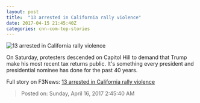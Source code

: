 ```yaml
---
layout: post
title:  "13 arrested in California rally violence"
date: 2017-04-15 21:45:40Z
categories: cnn-com-top-stories
---
```


![13 arrested in California rally violence](http://i2.cdn.turner.com/money/dam/assets/170415174151-trump-tax-returns-rally-780x439.jpg)

On Saturday, protesters descended on Capitol Hill to demand that Trump make his most recent tax returns public. It's something every president and presidential nominee has done for the past 40 years.


Full story on F3News: [13 arrested in California rally violence](http://www.f3nws.com/n/ngbYtF)

> Posted on: Sunday, April 16, 2017 2:45:40 AM
